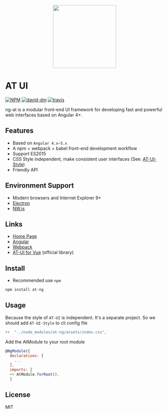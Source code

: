 <p align="center">
  <a href="https://at.aotu.io/">
    <img width="200" src="http://storage.360buyimg.com/mtd/home/logo-at1502718221686.svg">
  </a>
</p>

# AT UI

[![NPM][npm-version-image]][npm-version-url] [![david-dm][david-dm-image]][david-dm-url] [![travis][travis-image]][travis-url]

ng-at is a modular front-end UI framework for developing fast and powerful web interfaces based on Angular 4+.



## Features

- Based on `Angular 4.x~5.x`
- A npm + webpack + babel front-end development workflow
- Support ES2015
- CSS Style independent, make consistent user interfaces (See: [AT-UI-Style](https://github.com/at-ui/at-ui-style))
- Friendly API

## Environment Support

- Modern browsers and Internet Explorer 9+
- [Electron](http://electron.atom.io/)
- [NW.js](http://nwjs.io)

## Links

- [Home Page](http://ng-at.thunderjava.com)
- [Angular](https://angular.io/)
- [Webpack](https://webpack.js.org/)
- [AT-UI for Vue](https://github.com/AT-UI/at-ui) (official library)

## Install

- Recommended use `npm`

```bash
npm install at-ng
```


## Usage

Because the style of `AT-UI` is independent. It's a separate project. So we should add `AT-UI-Style` to
cli config file

```js
++  "../node_modules/at-ng/assets/index.css",
```

Add the AtModule to your root module

```js
@NgModule({
  declarations: [
	...
  ],
  imports: [
  ++ AtModule.forRoot(),
  ]

```

## License

MIT


[npm-version-image]: https://img.shields.io/npm/v/at-ui.svg?style=flat-square
[npm-version-url]: https://www.npmjs.com/package/at-ng
[david-dm-image]: https://david-dm.org/AT-UI/at-ui.svg?style=flat-square
[david-dm-url]: https://david-dm.org/AT-UI/at-ui
[travis-image]: https://img.shields.io/travis/AT-UI/at-ui/master.svg?style=flat-square
[travis-url]: https://travis-ci.org/AT-UI/at-ui
